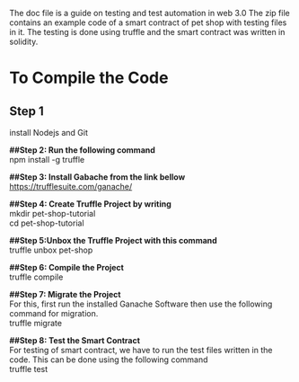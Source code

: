 The doc file is a guide on testing and test automation in web 3.0
The zip file contains an example code of a smart contract of pet shop with testing files in it.
The testing is done using truffle and the smart contract was written in solidity.

# To Compile the Code

## Step 1
install Nodejs and Git

**##Step 2: Run the following command**  
npm install -g truffle

**##Step 3: Install Gabache from the link bellow**  
https://trufflesuite.com/ganache/

**##Step 4: Create Truffle Project by writing**  
mkdir pet-shop-tutorial  
cd pet-shop-tutorial  

**##Step 5:Unbox the Truffle Project with this command**  
truffle unbox pet-shop  

**##Step 6: Compile the Project**  
truffle compile  

**##Step 7: Migrate the Project**  
For this, first run the installed Ganache Software then use the following command for migration.  
truffle migrate

**##Step 8: Test the Smart Contract**  
For testing of smart contract, we have to run the test files written in the code. This can be done using the following command  
truffle test

